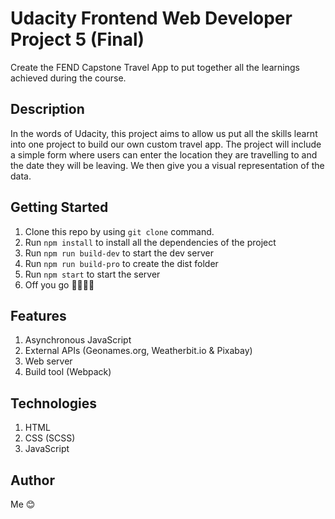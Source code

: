 # Udacity Frontend Web Developer Project 5 (Final)

Create the FEND Capstone Travel App to put together all the learnings achieved during the course.

## Description
In the words of Udacity, this project aims to allow us put all the skills learnt into one project to build our own custom travel app. The project will include a simple form where users can enter the location they are travelling to and the date they will be leaving. We then give you a visual representation of the data.

## Getting Started
1. Clone this repo by using `git clone` command.
2. Run `npm install` to install all the dependencies of the project
3. Run `npm run build-dev` to start the dev server
4. Run `npm run build-pro` to create the dist folder
5. Run `npm start` to start the server
6. Off you go 🏃🏾‍♀️💨

## Features
1. Asynchronous JavaScript
2. External APIs (Geonames.org, Weatherbit.io & Pixabay)
3. Web server
4. Build tool (Webpack)


## Technologies
1. HTML
2. CSS (SCSS)
3. JavaScript


## Author
Me 😊
